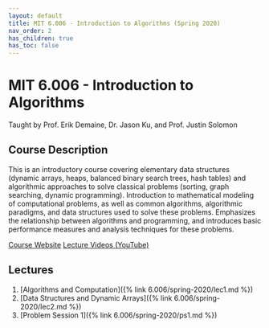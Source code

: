 ```yaml
---
layout: default
title: MIT 6.006 - Introduction to Algorithms (Spring 2020)
nav_order: 2
has_children: true
has_toc: false
---
```


# MIT 6.006 - Introduction to Algorithms
Taught by Prof. Erik Demaine, Dr. Jason Ku, and Prof. Justin Solomon

## Course Description
This is an introductory course covering elementary data structures (dynamic arrays, heaps, balanced binary search trees, hash tables) and algorithmic approaches to solve classical problems (sorting, graph searching, dynamic programming). Introduction to mathematical modeling of computational problems, as well as common algorithms, algorithmic paradigms, and data structures used to solve these problems. Emphasizes the relationship between algorithms and programming, and introduces basic performance measures and analysis techniques for these problems.

[Course Website](https://ocw.mit.edu/courses/6-006-introduction-to-algorithms-spring-2020/)
[Lecture Videos (YouTube)](https://www.youtube.com/playlist?list=PLUl4u3cNGP63EdVPNLG3ToM6LaEUuStEY)

## Lectures
1. [Algorithms and Computation]({% link 6.006/spring-2020/lec1.md %})
2. [Data Structures and Dynamic Arrays]({% link 6.006/spring-2020/lec2.md %})
3. [Problem Session 1]({% link 6.006/spring-2020/ps1.md %})